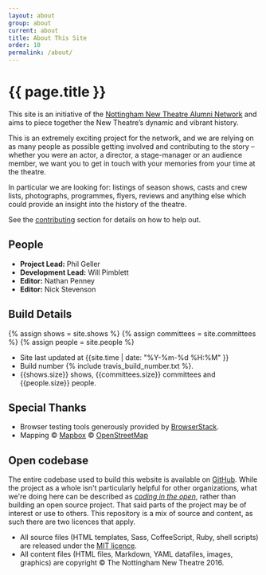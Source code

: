 ```yaml
---
layout: about
group: about
current: about
title: About This Site
order: 10
permalink: /about/
---
```



# <i class="octicon octicon-circuit-board fa-fw"></i> {{ page.title }}

This site is an initiative of the [Nottingham New Theatre Alumni Network](http://newtheatre.org.uk/alumni) and aims to piece together the New Theatre’s dynamic and vibrant history.

This is an extremely exciting project for the network, and we are relying on as many people as possible getting involved and contributing to the story – whether you were an actor, a director, a stage-manager or an audience member, we want you to get in touch with your memories from your time at the theatre.

In particular we are looking for: listings of season shows, casts and crew lists, photographs, programmes, flyers, reviews and anything else which could provide an insight into the history of the theatre.

See the [contributing](/contributing/) section for details on how to help out.

<div class="grid-row">

<div class="grid-8" markdown="1">

## People

- **Project Lead:** Phil Geller
- **Development Lead:** Will Pimblett
- **Editor:** Nathan Penney
- **Editor:** Nick Stevenson

</div>
<div class="grid-8" markdown="1">

## Build Details

{% assign shows = site.shows %}
{% assign committees = site.committees %}
{% assign people = site.people %}

- Site last updated at {{site.time | date: "%Y-%m-%d %H:%M" }}
- Build number {% include travis_build_number.txt %}.
- {{shows.size}} shows, {{committees.size}} committees and {{people.size}} people.

</div>

</div>

## Special Thanks

- Browser testing tools generously provided by [BrowserStack](https://www.browserstack.com/).
- Mapping © <a href='https://www.mapbox.com/about/maps/'>Mapbox</a> © <a href='http://www.openstreetmap.org/copyright'>OpenStreetMap</a>

## Open codebase

The entire codebase used to build this website is available on [GitHub](https://github.com/newtheatre/history-project). While the project as a whole isn't particularly helpful for other organizations, what we're doing here can be described as [*coding in the open*](https://gds.blog.gov.uk/2012/10/12/coding-in-the-open/), rather than building an open source project. That said parts of the project may be of interest or use to others. This repository is a mix of source and content, as such there are two licences that apply.

- All source files (HTML templates, Sass, CoffeeScript, Ruby, shell scripts) are released under the [MIT licence](https://opensource.org/licenses/MIT).
- All content files (HTML files, Markdown, YAML datafiles, images, graphics) are copyright © The Nottingham New Theatre 2016.
